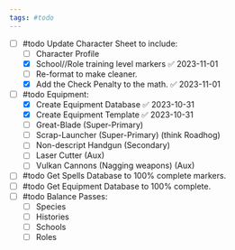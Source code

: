 ```yaml
---
tags: #todo
---
```

- [ ] #todo Update Character Sheet to include:
	- [ ] Character Profile
	- [x] School//Role training level markers ✅ 2023-11-01
	- [ ] Re-format to make cleaner.
	- [x] Add the Check Penalty to the math. ✅ 2023-11-01
- [ ] #todo Equipment:
	- [x] Create Equipment Database ✅ 2023-10-31
	- [x] Create Equipment Template ✅ 2023-10-31
	- [ ] Great-Blade (Super-Primary)
	- [ ] Scrap-Launcher (Super-Primary) (think Roadhog)
	- [ ] Non-descript Handgun (Secondary)
	- [ ] Laser Cutter (Aux)
	- [ ] Vulkan Cannons (Nagging weapons) (Aux)
- [ ] #todo Get Spells Database to 100% complete markers.
- [ ] #todo Get Equipment Database to 100% complete.
- [ ] #todo Balance Passes:
	- [ ] Species
	- [ ] Histories
	- [ ] Schools
	- [ ] Roles